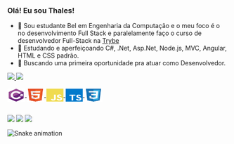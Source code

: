 ### Olá! Eu sou Thales!



- 🔭 Sou estudante Bel em Engenharia da Computação e o meu foco é o no desenvolvimento Full Stack e paralelamente faço o curso de desenvolvedor Full-Stack na [Trybe](https://www.betrybe.com/?utm_term=trybe&utm_campaign=*%5BSearch%5D+Brand_BRA&utm_source=adwords&utm_medium=ppc&hsa_acc=1466424558&hsa_cam=12085736593&hsa_grp=146119280611&hsa_ad=617838452283&hsa_src=g&hsa_tgt=kwd-372340162995&hsa_kw=trybe&hsa_mt=e&hsa_net=adwords&hsa_ver=3&gclid=Cj0KCQiAqOucBhDrARIsAPCQL1YSbvWX6p_-gHzAZBBiPw4i3XVncbD94_2hNcZksp0EZ0megejUc74aAnMmEALw_wcB)
- 🌱 Estudando e aperfeiçoando C#, .Net, Asp.Net, Node.js, MVC, Angular, HTML e CSS padrão.
- 👯 Buscando uma primeira oportunidade pra atuar como Desenvolvedor.


 <div>
  <a href="https://github.com/thalesorm">
  <img height="180em" src="https://github-readme-stats.vercel.app/api?username=thalesorm&show_icons=true&theme=merko&include_all_commits=true&count_private=true"/>
  <img height="180em" src="https://github-readme-stats.vercel.app/api/top-langs/?username=thalesorm&layout=compact&langs_count=7&theme=merko"/>
</div>

<div style="display: inline_block"><br>
  <img align="center" alt="Rafa-Csharp" height="30" width="40" src="https://raw.githubusercontent.com/devicons/devicon/master/icons/csharp/csharp-original.svg">
  <img align="center" alt="Rafa-HTML" height="30" width="40" src="https://raw.githubusercontent.com/devicons/devicon/master/icons/html5/html5-original.svg">
  <img align="center" alt="Rafa-Js" height="30" width="40" src="https://raw.githubusercontent.com/devicons/devicon/master/icons/javascript/javascript-plain.svg">
  <img align="center" alt="Rafa-Ts" height="30" width="40" src="https://raw.githubusercontent.com/devicons/devicon/master/icons/typescript/typescript-plain.svg">
  <img align="center" alt="Rafa-CSS" height="30" width="40" src="https://raw.githubusercontent.com/devicons/devicon/master/icons/css3/css3-original.svg">
</div>

  ##
  
  <div> 
  <a href="https://www.linkedin.com/in/thales-santos-59a77b213/" target="_blank"><img src="https://img.shields.io/badge/-LinkedIn-%230077B5?style=for-the-badge&logo=linkedin&logoColor=white" target="_blank"></a> 
  <a href = "mailto:thalis.mraz@gmail.com"><img src="https://img.shields.io/badge/Gmail-D14836?style=for-the-badge&logo=gmail&logoColor=white" target="_blank"></a>
  <a href="https://www.instagram.com/thales.orm/" target="_blank"><img src="https://img.shields.io/badge/-Instagram-%23E4405F?style=for-the-badge&logo=instagram&logoColor=white" target="_blank"></a>


  ![Snake animation](https://github.com/thalesorm/thalesorm/blob/output/github-contribution-grid-snake.svg)
 
</div>
